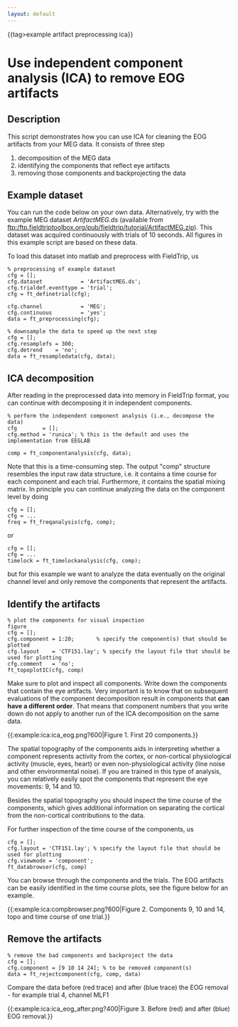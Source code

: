 ```yaml
---
layout: default
---
```


{{tag>example artifact preprocessing ica}}

# Use independent component analysis (ICA) to remove EOG artifacts

## Description

This script demonstrates how you can use ICA for cleaning the EOG artifacts from your MEG data. It consists of three step
 1.  decomposition of the MEG data
 2.  identifying the components that reflect eye artifacts
 3.  removing those components and backprojecting the data

## Example dataset

You can run the code below on your own data. Alternatively, try with the example MEG dataset *ArtifactMEG.ds* (available from [ftp:/ftp.fieldtriptoolbox.org/pub/fieldtrip/tutorial/ArtifactMEG.zip](ftp://ftp.fieldtriptoolbox.org/pub/fieldtrip/tutorial/ArtifactMEG.zip)). This dataset was acquired continuously with trials of 10 seconds. All figures in this example script are based on these data.

To load this dataset into matlab and preprocess with FieldTrip, us

	
	% preprocessing of example dataset
	cfg = [];
	cfg.dataset            = 'ArtifactMEG.ds';
	cfg.trialdef.eventtype = 'trial';
	cfg = ft_definetrial(cfg);
	
	cfg.channel            = 'MEG';
	cfg.continuous         = 'yes';
	data = ft_preprocessing(cfg);
	
	% downsample the data to speed up the next step
	cfg = [];
	cfg.resamplefs = 300;
	cfg.detrend    = 'no';
	data = ft_resampledata(cfg, data);

## ICA decomposition

After reading in the preprocessed data into memory in FieldTrip format, you can continue with decomposing it in independent components.

	
	% perform the independent component analysis (i.e., decompose the data)
	cfg        = [];
	cfg.method = 'runica'; % this is the default and uses the implementation from EEGLAB
	
	comp = ft_componentanalysis(cfg, data);


Note that this is a time-consuming step. The output "comp" structure resembles the input raw data structure, i.e. it contains a time course for each component and each trial. Furthermore, it contains the spatial mixing matrix. In principle you can continue analyzing the data on the component level by doing

    cfg = [];
    cfg = ...
    freq = ft_freqanalysis(cfg, comp);

or

    cfg = [];
    cfg = ...
    timelock = ft_timelockanalysis(cfg, comp);

but for this example we want to analyze the data eventually on the original channel level and only remove the components that represent the artifacts.


## Identify the artifacts

	
	% plot the components for visual inspection
	figure
	cfg = [];
	cfg.component = 1:20;       % specify the component(s) that should be plotted
	cfg.layout    = 'CTF151.lay'; % specify the layout file that should be used for plotting
	cfg.comment   = 'no';
	ft_topoplotIC(cfg, comp)


Make sure to plot and inspect all components. Write down the components that contain the eye artifacts. Very important is to know that on subsequent evaluations of the component decomposition result in components that **can have a different order**. That means that component numbers that you write down do not apply to another run of the ICA decomposition on the same data.

{{:example:ica:ica_eog.png?600|Figure 1. First 20 components.}}

The spatial topography of the components aids in interpreting whether a component represents activity from the cortex, or non-cortical physiological activity (muscle, eyes, heart) or even non-physiological activity (line noise and other environmental noise). If you are trained in this type of analysis, you can relatively easily spot the components that represent the eye movements: 9, 14 and 10. 

Besides the spatial topography you should inspect the time course of the components, which gives additional information on separating the cortical from the non-cortical contributions to the data.


For further inspection of the time course of the components, us

	
	cfg = [];
	cfg.layout = 'CTF151.lay'; % specify the layout file that should be used for plotting
	cfg.viewmode = 'component';
	ft_databrowser(cfg, comp)


You can browse through the components and the trials. The EOG artifacts can be easily identified in the time course plots, see the figure below for an example.

{{:example:ica:compbrowser.png?600|Figure 2. Components 9, 10 and 14, topo and time course of one trial.}}

## Remove the artifacts

	
	% remove the bad components and backproject the data
	cfg = [];
	cfg.component = [9 10 14 24]; % to be removed component(s)
	data = ft_rejectcomponent(cfg, comp, data)


Compare the data before (red trace) and after (blue trace) the EOG removal - for example trial 4, channel MLF1

{{:example:ica:ica_eog_after.png?400|Figure 3. Before (red) and after (blue) EOG removal.}}

